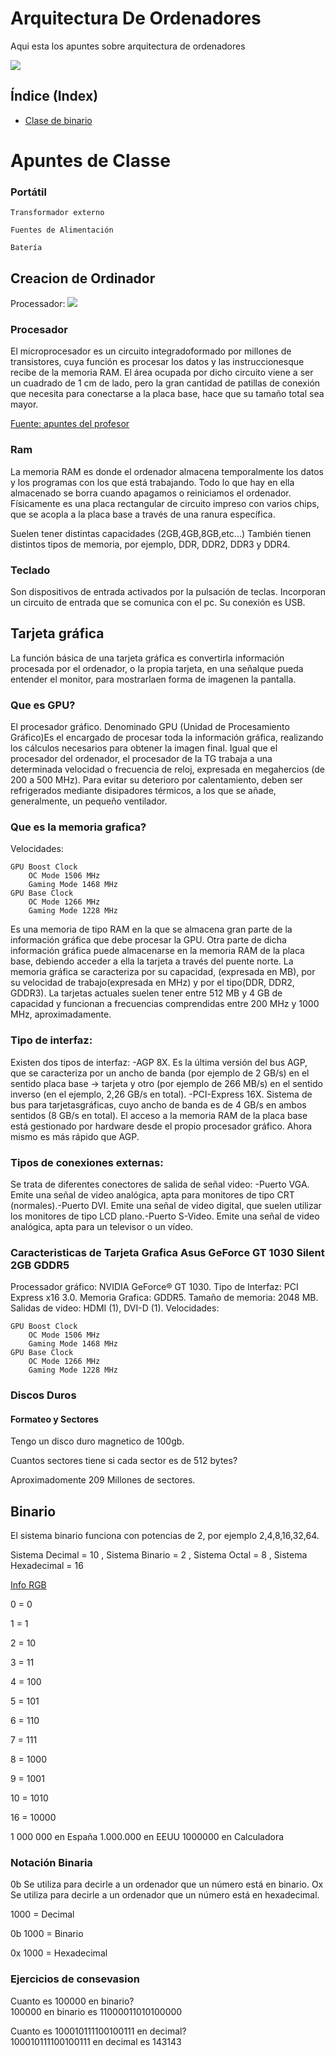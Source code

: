 # Arquitectura De Ordenadores
 
 Aqui esta los apuntes sobre arquitectura de ordenadores
 
 ![](https://informaticaenmicasa.com/wp-content/uploads/2014/06/placa-base-1-300x179.png)


## Índice (Index)

- [Clase de binario](#binario)

# Apuntes de Classe
  ### Portátil

    Transformador externo

    Fuentes de Alimentación

    Batería
## Creacion de Ordinador
Processador:
![](https://img.pccomponentes.com/articles/36/362356/1204-intel-core-i5-11600k-39-ghz.jpg)

### Procesador

El microprocesador es un circuito integradoformado por millones de transistores, cuya función es procesar los datos y las instruccionesque recibe de la memoria RAM. El área ocupada por dicho circuito viene a ser un cuadrado de 1 cm de lado, pero la gran cantidad de patillas de conexión que necesita para conectarse a la placa base, hace que su tamaño total sea mayor.

[Fuente: apuntes del profesor](https://grandecovian.es/FGC/files/D.%20Tecnolog%C3%ADa/TIC%20I/Arquitectura/Arquitectura%20de%20ordenadores.pdf)

### Ram

La memoria RAM es donde el ordenador almacena temporalmente los datos y los programas con los que está trabajando. Todo lo que hay en ella almacenado se borra cuando apagamos o reiniciamos el ordenador. Físicamente es una placa rectangular de circuito impreso con varios chips, que se acopla a la placa base a través de una ranura específica.

Suelen tener distintas capacidades (2GB,4GB,8GB,etc...) También tienen distintos tipos de memoria, por ejemplo, DDR, DDR2, DDR3 y DDR4.

### Teclado
Son dispositivos de entrada activados por la pulsación de teclas. Incorporan un circuito de entrada que se comunica con el pc. Su conexión es USB.

## Tarjeta gráfica

La función básica de una tarjeta gráfica es convertirla información procesada por el ordenador, o la propia tarjeta, en una señalque pueda entender el monitor, para mostrarlaen forma de imagenen  la pantalla.

### Que es GPU?
 
 El procesador gráfico. Denominado GPU (Unidad de Procesamiento Gráfico)Es el encargado de procesar toda la información gráfica, realizando los cálculos necesarios para obtener la imagen final. Igual que el procesador del ordenador, el procesador de la TG trabaja a una determinada velocidad o frecuencia de reloj, expresada en megahercios (de 200  a  500  MHz).  Para  evitar  su  deterioro  por  calentamiento,  deben  ser  refrigerados mediante disipadores térmicos, a los que se añade, generalmente, un pequeño ventilador.
 
 ### Que es la memoria grafica?
 Velocidades:

    GPU Boost Clock
        OC Mode 1506 MHz
        Gaming Mode 1468 MHz
    GPU Base Clock
        OC Mode 1266 MHz
        Gaming Mode 1228 MHz
Es  una memoria de tipo RAM en la que se almacena gran parte de la información gráfica que debe procesar la GPU. Otra parte de dicha información gráfica puede almacenarse en la memoria RAM de la placa base, debiendo acceder a ella la tarjeta a través del puente norte. La memoria gráfica se caracteriza por su capacidad, (expresada en MB), por  su velocidad  de  trabajo(expresada  en  MHz)  y  por  el tipo(DDR,  DDR2,  GDDR3). La tarjetas actuales suelen tener entre 512 MB  y 4 GB de capacidad y funcionan a frecuencias comprendidas entre 200 MHz y 1000 MHz, aproximadamente.

### Tipo de interfaz:

Existen dos tipos de interfaz: -AGP 8X. Es la última versión del bus AGP, que se caracteriza por un ancho de banda (por ejemplo de 2 GB/s) en el sentido placa base -> tarjeta y otro (por ejemplo de 266 MB/s) en el sentido inverso (en el ejemplo, 2,26 GB/s en total). -PCI-Express 16X. Sistema de bus para tarjetasgráficas, cuyo ancho de banda es de 4 GB/s en ambos sentidos (8 GB/s en total). El acceso a la memoria RAM de la placa base está gestionado por hardware desde el propio procesador gráfico. Ahora mismo es más rápido que AGP.

### Tipos de conexiones externas:

Se trata de diferentes conectores de salida de señal video: -Puerto VGA.  Emite  una  señal  de  video  analógica,  apta  para  monitores  de  tipo  CRT (normales).-Puerto DVI. Emite una señal de video digital, que suelen utilizar los monitores de tipo LCD plano.-Puerto S-Video. Emite una señal de video analógica, apta para un televisor o un vídeo.


### Caracteristicas de Tarjeta Grafica     Asus GeForce GT 1030 Silent 2GB GDDR5

Processador gráfico: NVIDIA GeForce® GT 1030.
Tipo de Interfaz: PCI Express x16 3.0.
Memoria Grafica: GDDR5.
Tamaño de memoria: 2048 MB.
Salidas de video: HDMI (1), DVI-D (1).
Velocidades:

    GPU Boost Clock
        OC Mode 1506 MHz
        Gaming Mode 1468 MHz
    GPU Base Clock
        OC Mode 1266 MHz
        Gaming Mode 1228 MHz
        
 ### Discos Duros
 
 #### Formateo y Sectores 
 
 Tengo un disco duro magnetico de 100gb.
 
 Cuantos sectores tiene si cada sector es de 512 bytes?
 
 Aproximadomente 209 Millones de sectores.



## Binario 
El sistema binario funciona con potencias de 2, por ejemplo 2,4,8,16,32,64.

Sistema Decimal = 10 , Sistema Binario = 2 , Sistema Octal = 8 , Sistema Hexadecimal = 16

[Info RGB](https://es.wikipedia.org/wiki/RGB)

0 = 0

1 = 1

2 = 10

3 = 11

4 = 100

5 = 101

6 = 110

7 = 111

8 = 1000

9 = 1001

10 = 1010

16 = 10000

1 000 000 en España  1.000.000 en EEUU  1000000 en Calculadora 

### Notación Binaria 

0b  Se utiliza para decirle a un ordenador que un número está en binario.
Ox  Se utiliza para decirle a un ordenador que un número está en hexadecimal.

1000 = Decimal

0b 1000 = Binario

0x 1000 = Hexadecimal



### Ejercicios de consevasion

Cuanto es 100000 en binario?   
100000 en binario es 11000011010100000

Cuanto es 100010111100100111 en decimal?   
100010111100100111 en decimal es 143143

